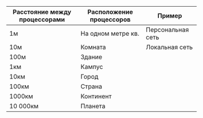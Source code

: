 | Расстояние между процессорами | Расположение процессоров | Пример            |
| ----------------------------- | ------------------------ | ----------------- |
| 1м                            | На одном метре кв.       | Персональная сеть |
| 10м                           | Комната                  | Локальная сеть                  |
| 100м                          | Здание                   |                   |
| 1км                           | Кампус                   |                   |
| 10км                          | Город                    |                   |
| 100км                         | Страна                   |                   |
| 1000км                        | Континент                |                   |
| 10 000км                      | Планета                  |                   |
